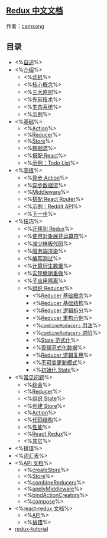 ## [Redux 中文文档](http://cn.redux.js.org/index.html)
作者：[camsong](https://github.com/camsong/redux-in-chinese)

## 目录

* <%[自述](README.md)%>
* <%[介绍](introduction/README.md)%>
  * <%[动机](introduction/Motivation.md)%>
  * <%[核心概念](introduction/CoreConcepts.md)%>
  * <%[三大原则](introduction/ThreePrinciples.md)%>
  * <%[先前技术](introduction/PriorArt.md)%>
  * <%[生态系统](introduction/Ecosystem.md)%>
  * <%[示例](introduction/Examples.md)%>
* <%[基础](basics/README.md)%>
  * <%[Action](basics/Actions.md)%>
  * <%[Reducer](basics/Reducers.md)%>
  * <%[Store](basics/Store.md)%>
  * <%[数据流](basics/DataFlow.md)%>
  * <%[搭配 React](basics/UsageWithReact.md)%>
  * <%[示例：Todo List](basics/ExampleTodoList.md)%>
* <%[高级](advanced/README.md)%>
  * <%[异步 Action](advanced/AsyncActions.md)%>
  * <%[异步数据流](advanced/AsyncFlow.md)%>
  * <%[Middleware](advanced/Middleware.md)%>
  * <%[搭配 React Router](advanced/UsageWithReactRouter.md)%>
  * <%[示例：Reddit API](advanced/ExampleRedditAPI.md)%>
  * <%[下一步](advanced/NextSteps.md)%>
* <%[技巧](recipes/README.md)%>
  * <%[迁移到 Redux](recipes/MigratingToRedux.md)%>
  * <%[使用对象展开运算符](recipes/UsingObjectSpreadOperator.md)%>
  * <%[减少样板代码](recipes/ReducingBoilerplate.md)%>
  * <%[服务端渲染](recipes/ServerRendering.md)%>
  * <%[编写测试](recipes/WritingTests.md)%>
  * <%[计算衍生数据](recipes/ComputingDerivedData.md)%>
  * <%[实现撤销重做](recipes/ImplementingUndoHistory.md)%>
  * <%[子应用隔离](recipes/IsolatingSubapps.md)%>
  * <%[组织 Reducer](recipes/StructuringReducers.md)%>
    * <%[Reducer 基础概念](recipes/reducers/PrerequisiteConcepts.md)%>
    * <%[Reducer 基础结构](recipes/reducers/BasicReducerStructure.md)%>
    * <%[Reducer 逻辑拆分](recipes/reducers/SplittingReducerLogic.md)%>
    * <%[Reducer 重构示例](recipes/reducers/RefactoringReducersExample.md)%>
    * <%[`combineReducers` 用法](recipes/reducers/UsingCombineReducers.md)%>
    * <%[`combineReducers` 进阶](recipes/reducers/BeyondCombineReducers.md)%>
    * <%[State 范式化](recipes/reducers/NormalizingStateShape.md)%>
    * <%[管理范式化数据](recipes/reducers/UpdatingNormalizedData.md)%>
    * <%[Reducer 逻辑复用](recipes/reducers/ReusingReducerLogic.md)%>
    * <%[不可变更新模式](recipes/reducers/ImmutableUpdatePatterns.md)%>
    * <%[初始化 State](recipes/reducers/InitializingState.md)%>
* <%[常见问题](FAQ.md)%>
  * <%[综合](faq/General.md)%>
  * <%[Reducer](faq/Reducers.md)%>
  * <%[组织 State](faq/OrganizingState.md)%>
  * <%[创建 Store](faq/StoreSetup.md)%>
  * <%[Action](faq/Actions.md)%>
  * <%[代码结构](faq/CodeStructure.md)%>
  * <%[性能](faq/Performance.md)%>
  * <%[React Redux](faq/ReactRedux.md)%>
  * <%[其它](faq/Miscellaneous.md)%>
* <%[排错](Troubleshooting.md)%>
* <%[词汇表](Glossary.md)%>
* <%[API 文档](api/README.md)%>
  * <%[createStore](api/createStore.md)%>
  * <%[Store](api/Store.md)%>
  * <%[combineReducers](api/combineReducers.md)%>
  * <%[applyMiddleware](api/applyMiddleware.md)%>
  * <%[bindActionCreators](api/bindActionCreators.md)%>
  * <%[compose](api/compose.md)%>
* <%[react-redux 文档](react-redux/README.md)%>
  * <%[API](react-redux/api.md)%>
  * <%[排错](react-redux/troubleshooting.md)%>
* [redux-tutorial](https://github.com/react-guide/redux-tutorial-cn)
